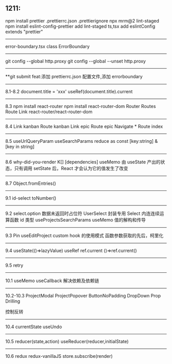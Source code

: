## 1211:

npm install prettier
.prettierrc.json
.prettierignore
npx mrm@2 lint-staged
npm install eslint-config-prettier
add lint-staged ts,tsx
add eslintConfig extends "prettier"

---

error-boundary.tsx
class ErrorBoundary

---

git config --global http.proxy
git config --global --unset http.proxy

---

\*\*git submit feat:添加 prettierrc.json 配置文件,添加 errorboundary

---

8.1-8.2
document.title = 'xxx'
useRef(document.title).current

---

8.3
npm install react-router
npm install react-router-dom
Router Routes Route Link
react-router/react-router-dom

---

8.4
Link kanban
Route kanban
Link epic
Route epic
Navigate \*
Route index

---

8.5
useUrlQueryParam
useSearchParams
reduce
as const
[key:string] & [key in string]

---

8.6
why-did-you-render
K[]
[dependencies]
useMemo
由 useState 产出的状态，只有调用 setState 后，React 才会认为它的值发生了改变

---

8.7
Object.fromEntries()

---

9.1
id-select
toNumber()

---

9.2
select.option 数据未返回时占位符
UserSelect 封装专用 Select
内连连续运算函数
id 类型
useProjectsSearchParams
useMemo 值的解构和传导

---

9.3
Pin
useEditProject
custom hook 的使用模式
函数参数获取的先后，柯里化

---

9.4
useState(()=>lazyValue)
useRef
ref.current
()=>ref.current()

---

9.5
retry

---

10.1
useMemo
useCallback 解决依赖及依赖链

---

10.2-10.3
ProjectModal
ProjectPopover
ButtonNoPadding
DropDown
Prop Drilling

控制反转

---

10.4
currentState
useUndo

---

10.5
reducer(state,action)
useReducer(reducer,initialState)

---
10.6
redux
redux-vanillaJS
store.subscribe(render)
